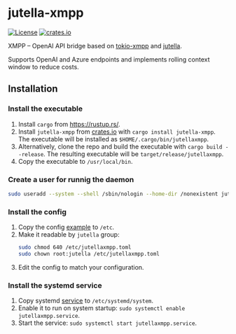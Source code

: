 # jutella-xmpp

[![License](https://img.shields.io/badge/License-MIT-blue.svg)](https://github.com/dmitry-markin/jutella-xmpp/blob/master/LICENSE) [![crates.io](https://img.shields.io/crates/v/jutella-xmpp.svg)](https://crates.io/crates/jutella-xmpp)

XMPP – OpenAI API bridge based on [tokio-xmpp](https://docs.rs/tokio-xmpp/latest/tokio_xmpp/) and [jutella](https://github.com/dmitry-markin/jutella).

Supports OpenAI and Azure endpoints and implements rolling context window to reduce costs.

## Installation

### Install the executable

1. Install `cargo` from https://rustup.rs/.
2. Install `jutella-xmpp` from [crates.io](https://crates.io/crates/jutella-xmpp) with `cargo install jutella-xmpp`.  
   The executable will be installed as `$HOME/.cargo/bin/jutellaxmpp`.
3. Alternatively, clone the repo and build the executable with `cargo build --release`. The resulting executable will be `target/release/jutellaxmpp`.
4. Copy the executable to `/usr/local/bin`.

### Create a user for runnig the daemon

```bash
sudo useradd --system --shell /sbin/nologin --home-dir /nonexistent jutella
```

### Install the config

1. Copy the config [example](https://github.com/dmitry-markin/jutella-xmpp/blob/master/config/jutellaxmpp.toml) to `/etc`.
2. Make it readable by `jutella` group:  
   ```bash
   sudo chmod 640 /etc/jutellaxmpp.toml
   sudo chown root:jutella /etc/jutellaxmpp.toml
   ```
3. Edit the config to match your configuration.

### Install the systemd service

1. Copy systemd [service](https://github.com/dmitry-markin/jutella-xmpp/blob/master/systemd/jutellaxmpp.service) to `/etc/systemd/system`.
2. Enable it to run on system startup: `sudo systemctl enable jutellaxmpp.service`.
3. Start the service: `sudo systemctl start jutellaxmpp.service`.
